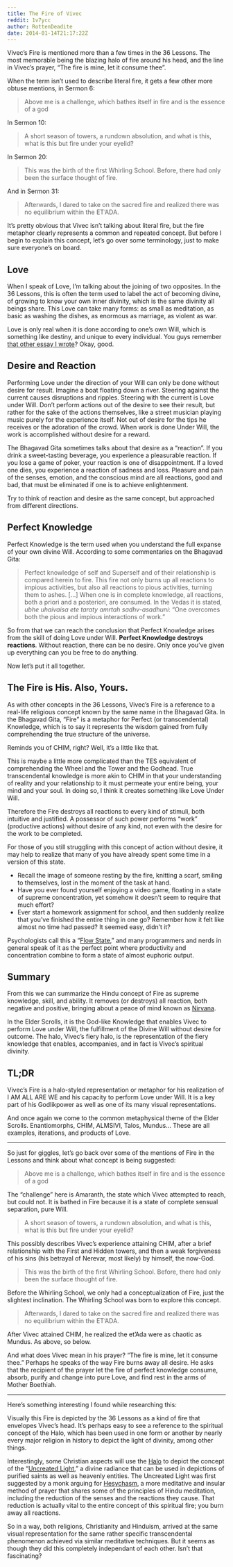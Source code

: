 ```yaml
---
title: The Fire of Vivec
reddit: 1v7ycc
author: RottenDeadite
date: 2014-01-14T21:17:22Z
---
```


Vivec’s Fire is mentioned more than a few times in the 36 Lessons. The most
memorable being the blazing halo of fire around his head, and the line in
Vivec’s prayer, “The fire is mine, let it consume thee”.

When the term isn’t used to describe literal fire, it gets a few other more
obtuse mentions, in Sermon 6:

> Above me is a challenge, which bathes itself in fire and is the essence of a
> god

In Sermon 10:

> A short season of towers, a rundown absolution, and what is this, what is this
> but fire under your eyelid?

In Sermon 20:

>This was the birth of the first Whirling School. Before, there had only been
> the surface thought of fire.

And in Sermon 31:

> Afterwards, I dared to take on the sacred fire and realized there was no
> equilibrium within the ET’ADA.

It’s pretty obvious that Vivec isn’t talking about literal fire, but the fire
metaphor clearly represents a common and repeated concept. But before I begin to
explain this concept, let’s go over some terminology, just to make sure
everyone’s on board.

## Love

When I speak of Love, I’m talking about the joining of two opposites. In the 36
Lessons, this is often the term used to label the act of becoming divine, of
growing to know your own inner divinity, which is the same divinity all beings
share. This Love can take many forms: as small as meditation, as basic as
washing the dishes, as enormous as marriage, as violent as war.

Love is only real when it is done according to one’s own Will, which is
something like destiny, and unique to every individual. You guys remember
[that other essay I wrote][0]? Okay, good.

## Desire and Reaction

Performing Love under the direction of your Will can only be done without desire
for result. Imagine a boat floating down a river. Steering against the current
causes disruptions and ripples. Steering with the current is Love under Will.
Don’t perform actions out of the desire to see their result, but rather for the
sake of the actions themselves, like a street musician playing music purely for
the experience itself. Not out of desire for the tips he receives or the
adoration of the crowd. When work is done Under Will, the work is accomplished
without desire for a reward.

The Bhagavad Gita sometimes talks about that desire as a “reaction”. If you
drink a sweet-tasting beverage, you experience a pleasurable reaction. If you
lose a game of poker, your reaction is one of disappointment. If a loved one
dies, you experience a reaction of sadness and loss. Pleasure and pain of the
senses, emotion, and the conscious mind are all reactions, good and bad, that
must be eliminated if one is to achieve enlightenment.

Try to think of reaction and desire as the same concept, but approached from
different directions.

## Perfect Knowledge

Perfect Knowledge is the term used when you understand the full expanse of your
own divine Will. According to some commentaries on the Bhagavad Gita:

> Perfect knowledge of self and Superself and of their relationship is compared
> herein to fire. This fire not only burns up all reactions to impious
> activities, but also all reactions to pious activities, turning them to ashes.
> \[…] When one is in complete knowledge, all reactions, both a priori and a
> posteriori, are consumed. In the Vedas it is stated, *ubhe uhaivaisa ete*
> *taraty amrtah sadhv-asadhuni*: “One overcomes both the pious and impious
> interactions of work.”

So from that we can reach the conclusion that Perfect Knowledge arises from the
skill of doing Love under Will. **Perfect Knowledge destroys reactions**.
Without reaction, there can be no desire. Only once you’ve given up everything
can you be free to do anything.

Now let’s put it all together.

## The Fire is His. Also, Yours.

As with other concepts in the 36 Lessons, Vivec’s Fire is a reference to a
real-life religious concept known by the same name in the Bhagavad Gita. In the
Bhagavad Gita, “Fire” is a metaphor for Perfect (or transcendental) Knowledge,
which is to say it represents the wisdom gained from fully comprehending the
true structure of the universe.

Reminds you of CHIM, right? Well, it’s a little like that.

This is maybe a little more complicated than the TES equivalent of comprehending
the Wheel and the Tower and the Godhead. True transcendental knowledge is more
akin to CHIM in that your understanding of reality and your relationship to it
must permeate your entire being, your mind and your soul. In doing so, I think
it creates something like Love Under Will.

Therefore the Fire destroys all reactions to every kind of stimuli, both
intuitive and justified. A possessor of such power performs “work” (productive
actions) without desire of any kind, not even with the desire for the work to be
completed.

For those of you still struggling with this concept of action without desire, it
may help to realize that many of you have already spent some time in a version
of this state.

- Recall the image of someone resting by the fire, knitting a scarf, smiling to
  themselves, lost in the moment of the task at hand.
- Have you ever found yourself enjoying a video game, floating in a state of
  supreme concentration, yet somehow it doesn’t seem to require that much
  effort?
- Ever start a homework assignment for school, and then suddenly realize that
  you’ve finished the entire thing in one go? Remember how it felt like almost
  no time had passed? It seemed easy, didn’t it?

Psychologists call this a “[Flow State][1],” and many programmers and nerds in
general speak of it as the perfect point where productivity and concentration
combine to form a state of almost euphoric output.

## Summary

From this we can summarize the Hindu concept of Fire as supreme knowledge,
skill, and ability. It removes (or destroys) all reaction, both negative and
positive, bringing about a peace of mind known as [Nirvana][2].

In the Elder Scrolls, it is the God-like Knowledge that enables Vivec to perform
Love under Will, the fulfillment of the Divine Will without desire for outcome.
The halo, Vivec’s fiery halo, is the representation of the fiery knowledge that
enables, accompanies, and in fact is Vivec’s spiritual divinity.

## TL;DR

Vivec’s Fire is a halo-styled representation or metaphor for his realization of
I AM ALL ARE WE and his capacity to perform Love under Will. It is a key part of
his Godlikpower as well as one of its many visual representations.

And once again we come to the common metaphysical theme of the Elder Scrolls.
Enantiomorphs, CHIM, ALMSIVI, Talos, Mundus… These are all examples, iterations,
and products of Love.

----

So just for giggles, let’s go back over some of the mentions of Fire in the
Lessons and think about what concept is being suggested:

> Above me is a challenge, which bathes itself in fire and is the essence of a
> god

The “challenge” here is Amaranth, the state which Vivec attempted to reach, but
could not. It is bathed in Fire because it is a state of complete sensual
separation, pure Will.

> A short season of towers, a rundown absolution, and what is this, what is this
> but fire under your eyelid?

This possibly describes Vivec’s experience attaining CHIM, after a brief
relationship with the First and Hidden towers, and then a weak forgiveness of
his sins (his betrayal of Nerevar, most likely) by himself, the now-God.

> This was the birth of the first Whirling School. Before, there had only been
> the surface thought of fire.

Before the Whirling School, we only had a conceptualization of Fire, just the
slightest inclination. The Whirling School was born to explore this concept.

> Afterwards, I dared to take on the sacred fire and realized there was no
> equilibrium within the ET’ADA.

After Vivec attained CHIM, he realized the et’Ada were as chaotic as Mundus. As
above, so below.

And what does Vivec mean in his prayer? “The fire is mine, let it consume thee.”
Perhaps he speaks of the way Fire burns away all desire. He asks that the
recipient of the prayer let the fire of perfect knowledge consume, absorb,
purify and change into pure Love, and find rest in the arms of Mother Boethiah.

----

Here’s something interesting I found while researching this:

Visually this Fire is depicted by the 36 Lessons as a kind of fire that
envelopes Vivec’s head. It’s perhaps easy to see a reference to the spiritual
concept of the Halo, which has been used in one form or another by nearly every
major religion in history to depict the light of divinity, among other things.

Interestingly, some Christian aspects will use the [Halo][3] to depict the
concept of the “[Uncreated Light][4],” a divine radiance that can be used in
depictions of purified saints as well as heavenly entities. The Uncreated Light
was first suggested by a monk arguing for [Hesychasm][5], a more meditative and
insular method of prayer that shares some of the principles of Hindu meditation,
including the reduction of the senses and the reactions they cause. That
reduction is actually vital to the entire concept of this spiritual fire; you
burn away all reactions.

So in a way, both religions, Christianity and Hinduism, arrived at the same
visual representation for the same rather specific transcendental phenomenon
achieved via similar meditative techniques. But it seems as though they did this
completely independant of each other. Isn’t that fascinating?

[0]: ./18gt8w
[1]: https://en.wikipedia.org/wiki/Flow_(psychology)
[2]: https://en.wikipedia.org/wiki/Nirvana
[3]: https://en.wikipedia.org/wiki/Halo_(religious_iconography)
[4]: https://en.wikipedia.org/wiki/Uncreated_Light
[5]: https://en.wikipedia.org/wiki/Hesychasm
